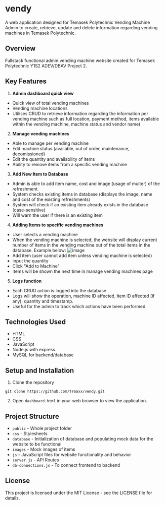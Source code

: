# vendy
A web application designed for Temasek Polytechnic Vending Machine Admin to create, retrieve, update and delete information regarding vending machines in Temasek Polytechnic.

## Overview
Fullstack functional admin vending machine website created for Temasek Polytechnic Y1S2 ADEV/DBAV Project 2.

## Key Features
1) **Admin dashboard quick view**
- Quick view of total vending machines
- Vending machine locations
- Utilises CRUD to retrieve information regarding the information per vending machine such as full location, payment method, items available within the vending machine, machine status and vendor name)
     
2) **Manage vending machines**
  - Able to manage per vending machine
  - Edit machine status (available, out of order, maintenance, decomissioned)
  - Edit the quantity and availability of items
  - Ability to remove items from a specific vending machine
    
3) **Add New Item to Database**
  - Admin is able to add item name, cost and image (usage of multer) of the refreshment.
  - System checks existing items in database (displays the image, name and cost of the existing refreshments)
  - System will check if an existing item already exists in the database (case-sensitive)
  - Will warn the user if there is an existing item

4) **Adding Items to specific vending machines**
- User selects a vending machine
- When the vending machine is selected, the website will display current number of items in the vending machine out of the total items in the database. Example below:
     ![image](https://github.com/user-attachments/assets/d8c39317-c11c-4154-85aa-a0435001dc8c)
- Add item (user cannot add item unless vending machine is selected)
- Input the quantity
- Click "Add to Machine"
- Items will be shown the next time in manage vending machines page
  
5) **Logs function**
- Each CRUD action is logged into the database
- Logs will show the operation, machine ID affected, item ID affected (if any), quantity and timestamp.
- Useful for the admin to track which actions have been performed

## Technologies Used
- HTML
- CSS
- JavaScript
- Node.js with express
- MySQL for backend/database

## Setup and Installation
1. Clone the repository
```
git clone https://github.com/Troaxx/vendy.git
```
2. Open `dashboard.html` in your web browser to view the application.

## Project Structure
- `public` - Whole project folder
- `css` - Stylesheets
- `database` - Initialization of database and populating mock data for the website to be functional
- `images` - Mock images of items 
- `js` - JavaScript files for website functionality and behavior 
- `server.js` - API Routes
- `db-connections.js` - To connect frontend to backend

## License
This project is licensed under the MIT License - see the LICENSE file for details.
  
